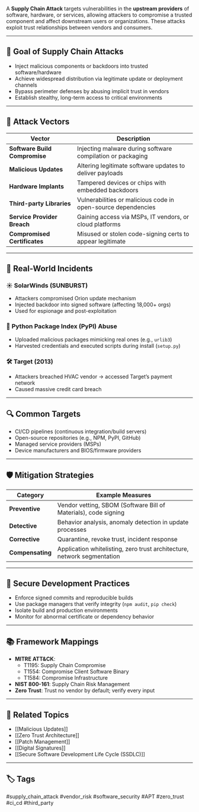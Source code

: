 A **Supply Chain Attack** targets vulnerabilities in the **upstream providers** of software, hardware, or services, allowing attackers to compromise a trusted component and affect downstream users or organizations. These attacks exploit trust relationships between vendors and consumers.

---

## 🎯 Goal of Supply Chain Attacks

- Inject malicious components or backdoors into trusted software/hardware
- Achieve widespread distribution via legitimate update or deployment channels
- Bypass perimeter defenses by abusing implicit trust in vendors
- Establish stealthy, long-term access to critical environments

---

## 🧰 Attack Vectors

| Vector                        | Description                                                              |
|-------------------------------|---------------------------------------------------------------------------|
| **Software Build Compromise** | Injecting malware during software compilation or packaging                |
| **Malicious Updates**         | Altering legitimate software updates to deliver payloads                 |
| **Hardware Implants**         | Tampered devices or chips with embedded backdoors                        |
| **Third-party Libraries**     | Vulnerabilities or malicious code in open-source dependencies            |
| **Service Provider Breach**   | Gaining access via MSPs, IT vendors, or cloud platforms                  |
| **Compromised Certificates**  | Misused or stolen code-signing certs to appear legitimate                |

---

## 🧪 Real-World Incidents

### ☀️ **SolarWinds (SUNBURST)**
- Attackers compromised Orion update mechanism
- Injected backdoor into signed software (affecting 18,000+ orgs)
- Used for espionage and post-exploitation

### 🐍 **Python Package Index (PyPI) Abuse**
- Uploaded malicious packages mimicking real ones (e.g., `urlib3`)
- Harvested credentials and executed scripts during install (`setup.py`)

### 🛠️ **Target (2013)**
- Attackers breached HVAC vendor → accessed Target’s payment network
- Caused massive credit card breach

---

## 🔍 Common Targets

- CI/CD pipelines (continuous integration/build servers)
- Open-source repositories (e.g., NPM, PyPI, GitHub)
- Managed service providers (MSPs)
- Device manufacturers and BIOS/firmware providers

---

## 🛡️ Mitigation Strategies

| Category           | Example Measures                                                  |
|--------------------|-------------------------------------------------------------------|
| **Preventive**     | Vendor vetting, SBOM (Software Bill of Materials), code signing   |
| **Detective**      | Behavior analysis, anomaly detection in update processes          |
| **Corrective**     | Quarantine, revoke trust, incident response                       |
| **Compensating**   | Application whitelisting, zero trust architecture, network segmentation |

---

## 🔐 Secure Development Practices

- Enforce signed commits and reproducible builds
- Use package managers that verify integrity (`npm audit`, `pip check`)
- Isolate build and production environments
- Monitor for abnormal certificate or dependency behavior

---

## 📚 Framework Mappings

- **MITRE ATT&CK**:
  - T1195: Supply Chain Compromise
  - T1554: Compromise Client Software Binary
  - T1584: Compromise Infrastructure
- **NIST 800-161**: Supply Chain Risk Management
- **Zero Trust**: Trust no vendor by default; verify every input

---

## 🔗 Related Topics

- [[Malicious Updates]]
- [[Zero Trust Architecture]]
- [[Patch Management]]
- [[Digital Signatures]]
- [[Secure Software Development Life Cycle (SSDLC)]]

---

## 🏷 Tags

#supply_chain_attack #vendor_risk #software_security #APT #zero_trust #ci_cd #third_party
